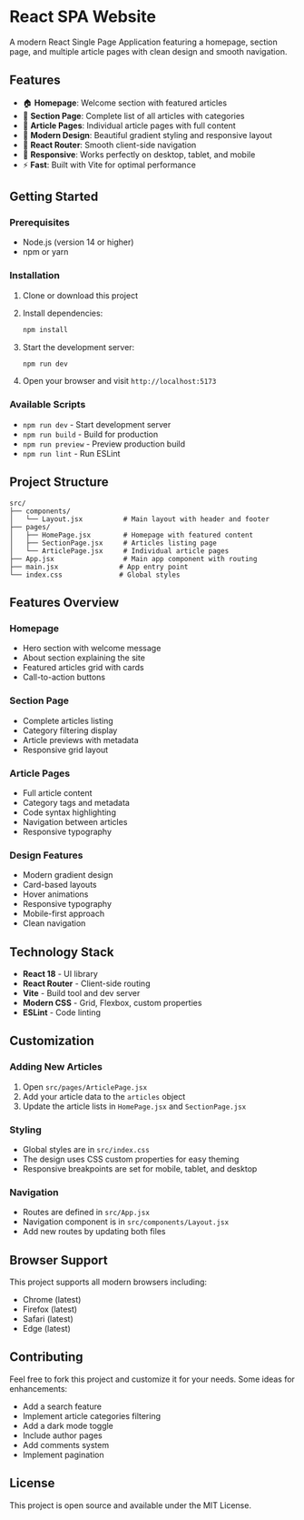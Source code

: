 # React SPA Website

A modern React Single Page Application featuring a homepage, section page, and multiple article pages with clean design and smooth navigation.

## Features

- 🏠 **Homepage**: Welcome section with featured articles
- 📝 **Section Page**: Complete list of all articles with categories
- 📖 **Article Pages**: Individual article pages with full content
- 🎨 **Modern Design**: Beautiful gradient styling and responsive layout
- 🧭 **React Router**: Smooth client-side navigation
- 📱 **Responsive**: Works perfectly on desktop, tablet, and mobile
- ⚡ **Fast**: Built with Vite for optimal performance

## Getting Started

### Prerequisites

- Node.js (version 14 or higher)
- npm or yarn

### Installation

1. Clone or download this project
2. Install dependencies:
   ```bash
   npm install
   ```

3. Start the development server:
   ```bash
   npm run dev
   ```

4. Open your browser and visit `http://localhost:5173`

### Available Scripts

- `npm run dev` - Start development server
- `npm run build` - Build for production
- `npm run preview` - Preview production build
- `npm run lint` - Run ESLint

## Project Structure

```
src/
├── components/
│   └── Layout.jsx          # Main layout with header and footer
├── pages/
│   ├── HomePage.jsx        # Homepage with featured content
│   ├── SectionPage.jsx     # Articles listing page
│   └── ArticlePage.jsx     # Individual article pages
├── App.jsx                 # Main app component with routing
├── main.jsx               # App entry point
└── index.css              # Global styles
```

## Features Overview

### Homepage
- Hero section with welcome message
- About section explaining the site
- Featured articles grid with cards
- Call-to-action buttons

### Section Page
- Complete articles listing
- Category filtering display
- Article previews with metadata
- Responsive grid layout

### Article Pages
- Full article content
- Category tags and metadata
- Code syntax highlighting
- Navigation between articles
- Responsive typography

### Design Features
- Modern gradient design
- Card-based layouts
- Hover animations
- Responsive typography
- Mobile-first approach
- Clean navigation

## Technology Stack

- **React 18** - UI library
- **React Router** - Client-side routing
- **Vite** - Build tool and dev server
- **Modern CSS** - Grid, Flexbox, custom properties
- **ESLint** - Code linting

## Customization

### Adding New Articles

1. Open `src/pages/ArticlePage.jsx`
2. Add your article data to the `articles` object
3. Update the article lists in `HomePage.jsx` and `SectionPage.jsx`

### Styling

- Global styles are in `src/index.css`
- The design uses CSS custom properties for easy theming
- Responsive breakpoints are set for mobile, tablet, and desktop

### Navigation

- Routes are defined in `src/App.jsx`
- Navigation component is in `src/components/Layout.jsx`
- Add new routes by updating both files

## Browser Support

This project supports all modern browsers including:
- Chrome (latest)
- Firefox (latest)
- Safari (latest)
- Edge (latest)

## Contributing

Feel free to fork this project and customize it for your needs. Some ideas for enhancements:

- Add a search feature
- Implement article categories filtering
- Add a dark mode toggle
- Include author pages
- Add comments system
- Implement pagination

## License

This project is open source and available under the MIT License.
